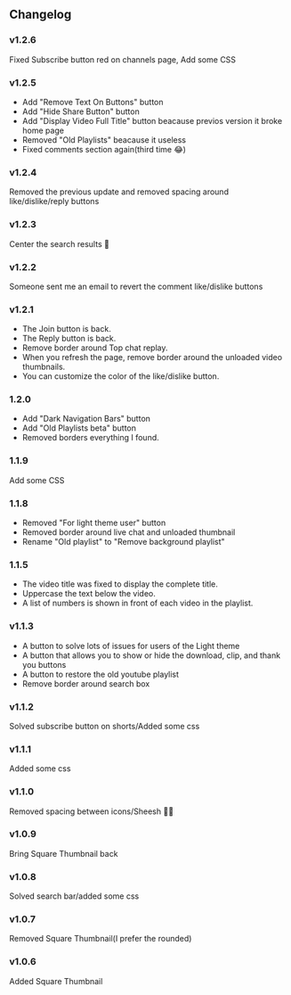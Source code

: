 
## Changelog

### v1.2.6 
Fixed Subscribe button red on channels page, Add some CSS

### v1.2.5 
- Add "Remove Text On Buttons" button
- Add "Hide Share Button" button
- Add "Display Video Full Title" button beacause previos version it broke home page
- Removed "Old Playlists" beacause it useless
- Fixed comments section again(third time 😂)

### v1.2.4
Removed the previous update and removed spacing around like/dislike/reply buttons 

### v1.2.3 
Center the search results 🫤

### v1.2.2 
Someone sent me an email to revert the comment like/dislike buttons

### v1.2.1
- The Join button is back.
- The Reply button is back.
- Remove border around Top chat replay.
- When you refresh the page, remove border around the unloaded video thumbnails.
- You can customize the color of the like/dislike button.

### 1.2.0
- Add "Dark Navigation Bars" button
- Add "Old Playlists beta" button
- Removed borders everything I found.

### 1.1.9 
Add some CSS
### 1.1.8
- Removed "For light theme user" button
- Removed border around live chat and unloaded thumbnail
- Rename "Old playlist" to "Remove background playlist"

### 1.1.5
- The video title was fixed to display the complete title.
- Uppercase the text below the video.
- A list of numbers is shown in front of each video in the playlist.

### v1.1.3
- A button to solve lots of issues for users of the Light theme
- A button that allows you to show or hide the download, clip, and thank you buttons
- A button to restore the old youtube playlist
- Remove border around search box

### v1.1.2 
Solved subscribe button on shorts/Added some css

### v1.1.1 
Added some css

### v1.1.0 
Removed spacing between icons/Sheesh 🥶🥶

### v1.0.9 
Bring Square Thumbnail back

### v1.0.8 
Solved search bar/added some css

### v1.0.7 
Removed Square Thumbnail(I prefer the rounded)

### v1.0.6 
Added Square Thumbnail
